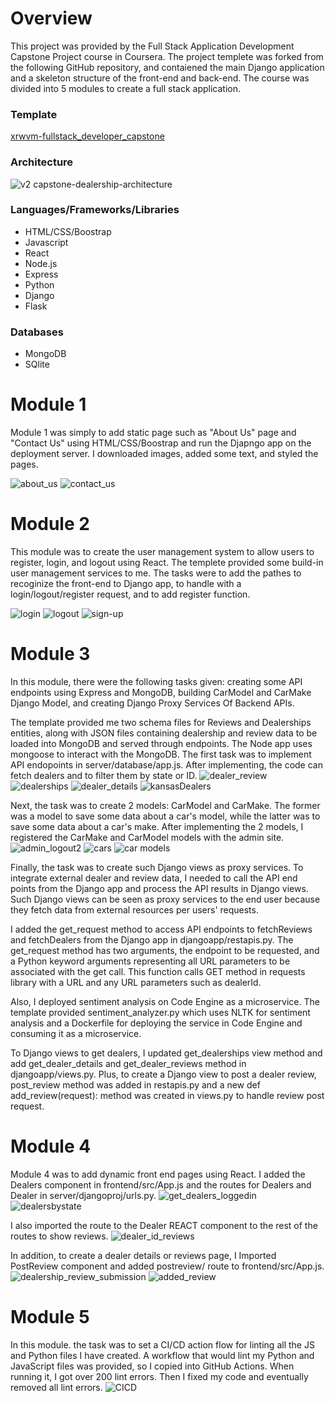 # Overview
This project was provided by the Full Stack Application Development Capstone Project course in Coursera. The project templete was forked from the following GitHub repository, and contaiened the main Django application and a skeleton structure of the front-end and back-end. The course was divided into 5 modules to create a full stack application.

### Template
[xrwvm-fullstack_developer_capstone](https://github.com/ibm-developer-skills-network/xrwvm-fullstack_developer_capstone)

### Architecture
![v2 capstone-dealership-architecture](https://github.com/MaithaBin/xrwvm-fullstack_developer_capstone/assets/141325017/7448715d-f340-4701-b08d-a4160200e0b1)

### Languages/Frameworks/Libraries
- HTML/CSS/Boostrap
- Javascript
- React
- Node.js
- Express
- Python
- Django
- Flask

### Databases
- MongoDB
- SQlite

# Module 1
Module 1 was simply to add static page such as "About Us" page and "Contact Us" using HTML/CSS/Boostrap and run the Djapngo app on the deployment server. I downloaded images, added some text, and styled the pages.

![about_us](https://github.com/MaithaBin/xrwvm-fullstack_developer_capstone/assets/141325017/ae0dc0a7-2055-48fa-b07b-31a465ce9ad4)
![contact_us](https://github.com/MaithaBin/xrwvm-fullstack_developer_capstone/assets/141325017/67df70b8-e344-4a92-9fcf-05bac61891b3)


# Module 2
This module was to create the user management system to allow users to register, login, and logout using React. The templete provided some build-in user management services to me. The tasks were to add the pathes to recoginize the front-end to Django app, to handle with a login/logout/register request, and to add register function.

![login](https://github.com/MaithaBin/xrwvm-fullstack_developer_capstone/assets/141325017/ce308e0a-cdc0-4e98-842e-8e7263df6822)
![logout](https://github.com/MaithaBin/xrwvm-fullstack_developer_capstone/assets/141325017/ac0405ff-befe-4feb-901d-b30d5a68f767)
![sign-up](https://github.com/MaithaBin/xrwvm-fullstack_developer_capstone/assets/141325017/479126cc-8fe9-4b56-85eb-a590ecc337e1)

# Module 3
In this module, there were the following tasks given: creating some API endpoints using Express and MongoDB, building CarModel and CarMake Django Model, and creating Django Proxy Services Of Backend APIs.

The template provided me two schema files for Reviews and Dealerships entities, along with JSON files containing dealership and review data to be loaded into MongoDB and served through endpoints. The Node app uses mongoose to interact with the MongoDB. The first task was to implement API endopoints in server/database/app.js. After implementing, the code can fetch dealers and to filter them by state or ID.
![dealer_review](https://github.com/MaithaBin/xrwvm-fullstack_developer_capstone/assets/141325017/1ecb0d7e-08ad-4a32-8e06-3aca62aaff57)
![dealerships](https://github.com/MaithaBin/xrwvm-fullstack_developer_capstone/assets/141325017/1c68d36e-2f4d-417a-ba79-64c052d21efd)
![dealer_details](https://github.com/MaithaBin/xrwvm-fullstack_developer_capstone/assets/141325017/901bc7cc-3f1b-4c70-b172-77d36185527d)
![kansasDealers](https://github.com/MaithaBin/xrwvm-fullstack_developer_capstone/assets/141325017/8387f8d9-acce-4216-a567-45b3566012f7)
 
Next, the task was to create 2 models: CarModel and CarMake. The former was a model to save some data about a car's model, while the latter was to save some data about a car's make. After implementing the 2 models, I registered the CarMake and CarModel models with the admin site.
![admin_logout2](https://github.com/MaithaBin/xrwvm-fullstack_developer_capstone/assets/141325017/c5c5230c-9525-4274-b45e-13a3ef17c724)
![cars](https://github.com/MaithaBin/xrwvm-fullstack_developer_capstone/assets/141325017/72c58881-1fef-4838-8411-8396bcffa1d0)
![car models](https://github.com/MaithaBin/xrwvm-fullstack_developer_capstone/assets/141325017/0f3ebf88-42ef-46e8-aa93-7702400a5e1f)

Finally, the task was to create such Django views as proxy services. To integrate external dealer and review data, I needed to call the API end points from the Django app and process the API results in Django views. Such Django views can be seen as proxy services to the end user because they fetch data from external resources per users' requests. 

I added the get_request method to access API endpoints to fetchReviews and fetchDealers from the Django app in djangoapp/restapis.py. The get_request method has two arguments, the endpoint to be requested, and a Python keyword arguments representing all URL parameters to be associated with the get call. This function calls GET method in requests library with a URL and any URL parameters such as dealerId.

Also, I deployed sentiment analysis on Code Engine as a microservice. The template provided sentiment_analyzer.py which uses NLTK for sentiment analysis and a Dockerfile for deploying the service in Code Engine and consuming it as a microservice.

To Django views to get dealers, I updated get_dealerships view method and add get_dealer_details and get_dealer_reviews method in djangoapp/views.py. Plus, to create a Django view to post a dealer review, post_review method was added in restapis.py and a new def add_review(request): method was created in views.py to handle review post request.

# Module 4
Module 4 was to add dynamic front end pages using React. I added the Dealers component in frontend/src/App.js and the routes for Dealers and Dealer in server/djangoproj/urls.py. 
![get_dealers_loggedin](https://github.com/MaithaBin/xrwvm-fullstack_developer_capstone/assets/141325017/215da9f6-c0e2-4727-a7ee-294dcbcc1340)
![dealersbystate](https://github.com/MaithaBin/xrwvm-fullstack_developer_capstone/assets/141325017/f00b9d06-9d3d-491e-b391-bc789993f3ca)

I also imported the route to the Dealer REACT component to the rest of the routes to show reviews. 
![dealer_id_reviews](https://github.com/MaithaBin/xrwvm-fullstack_developer_capstone/assets/141325017/2639ba18-0d64-445a-aa3c-c63817b027f1)

In addition, to create a dealer details or reviews page, I Imported PostReview component and added postreview/<dealer id> route to frontend/src/App.js.
![dealership_review_submission](https://github.com/MaithaBin/xrwvm-fullstack_developer_capstone/assets/141325017/ba5cfb4f-be89-4d69-9dd5-81f8acdc0419)
![added_review](https://github.com/MaithaBin/xrwvm-fullstack_developer_capstone/assets/141325017/1bcb3f43-416e-431f-be13-203fcceb8e67)

# Module 5
In this module. the task was to set a CI/CD action flow for linting all the JS and Python files I have created. A workflow that would lint my Python and JavaScript files was provided, so I copied into GitHub Actions. When running it, I got over 200 lint errors. Then I fixed my code and eventually removed all lint errors.
![CICD](https://github.com/MaithaBin/xrwvm-fullstack_developer_capstone/assets/141325017/734b7ee0-db3f-4c06-9839-14cdd98e191a)



